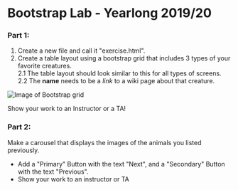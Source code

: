 # Bootstrap Lab - Yearlong 2019/20
  
### Part 1: 
1. Create a new file and call it "exercise.html".
2. Create a table layout using a bootstrap grid that includes 3 types of your favorite creatures.  
2.1 The table layout should look similar to this for all types of screens.  
2.2 The **name** needs to be a _link_ to a wiki page about that creature.

![Image of Bootstrap grid](https://raw.githubusercontent.com/meet-projects/Y2L-Bootstrap-Lab1920/branch/path/to/bootstrap.png)


Show your work to an Instructor or a TA!
<br/>

### Part 2:
Make a carousel that displays the images of the animals you listed previously.
- Add a "Primary" Button with the text "Next", and a "Secondary" Button with the text "Previous".
- Show your work to an instructor or TA
